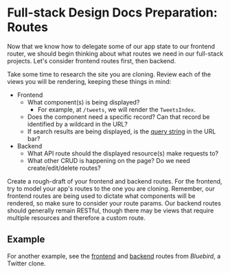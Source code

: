 # Full-stack Design Docs Preparation: Routes

Now that we know how to delegate some of our app state to our frontend router, we should begin thinking about what routes we need in our full-stack projects. Let's consider frontend routes first, then backend.

Take some time to research the site you are cloning. Review each of the views you will be rendering, keeping these things in mind:
- Frontend
  - What component(s) is being displayed?
    - For example, at `/tweets`, we will render the `TweetsIndex`.
  - Does the component need a specific record? Can that record be identified by a wildcard in the URL?
  - If search results are being displayed, is the [query string][query-string] in the URL bar?
- Backend
  - What API route should the displayed resource(s) make requests to?
  - What other CRUD is happening on the page? Do we need create/edit/delete routes?

[query-string]: https://en.wikipedia.org/wiki/Query_string

Create a rough-draft of your frontend and backend routes. For the frontend, try to model your app's routes to the one you are cloning. Remember, our frontend routes are being used to dictate what components will be rendered, so make sure to consider your route params. Our backend routes should generally remain RESTful, though there may be views that require multiple resources and therefore a custom route.

## Example

For another example, see the [frontend][bluebird-frontend] and [backend][bluebird-backend] routes from _Bluebird_, a Twitter clone.

[bluebird-frontend]: https://github.com/appacademy/bluebird/wiki/frontend-routes
[bluebird-backend]: https://github.com/appacademy/bluebird/wiki/backend-routes